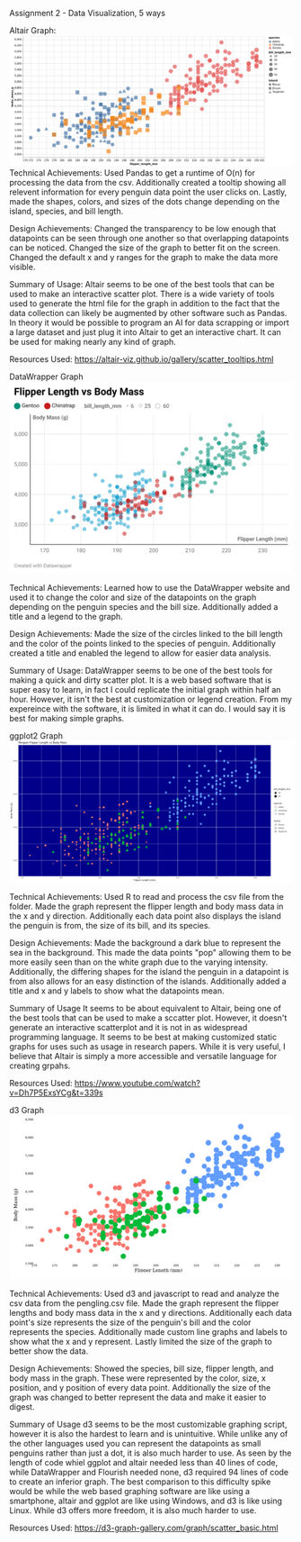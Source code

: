 Assignment 2 - Data Visualization, 5 ways</n></n>

Altair Graph:</n>
![Altair Graph](altair/altairGraph.png)</n>
Technical Achievements:</n>
Used Pandas to get a runtime of O(n) for processing the data from the csv. Additionally created a tooltip showing all relevent information for every penguin data point the user clicks on.
Lastly, made the shapes, colors, and sizes of the dots change depending on the island, species, and bill length.</n>

Design Achievements:</n>
Changed the transparency to be low enough that datapoints can be seen through one another so that overlapping datapoints can be noticed. Changed the size of the graph to better fit on the screen. Changed the default x and y ranges for the graph to make the data more visible.</n>

Summary of Usage:</n>
Altair seems to be one of the best tools that can be used to make an interactive scatter plot. There is a wide variety of tools used to generate the html file for the graph in addition to the fact that the data collection can likely be augmented by other software such as Pandas. In theory it would be possible to program an AI for data scrapping or import a large dataset and just plug it into Altair to get an interactive chart. It can be used for making nearly any kind of graph.


Resources Used:</n>
https://altair-viz.github.io/gallery/scatter_tooltips.html</n>

DataWrapper Graph</n>
![DataWrapper Graph](DataWrapper/DataWrapper%20Graph.png)</n>

Technical Achievements:</n>
Learned how to use the DataWrapper website and used it to change the color and size of the datapoints on the graph depending on the penguin species and the bill size. Additionally added a title and a legend to the graph.</n>

Design Achievements:</n>
Made the size of the circles linked to the bill length and the color of the points linked to the species of penguin. Additionally created a title and enabled the legend to allow for easier data analysis.

Summary of Usage:</n>
DataWrapper seems to be one of the best tools for making a quick and dirty scatter plot. It is a web based software that is super easy to learn, in fact I could replicate the initial graph within half an hour. However, it isn't the best at customization or legend creation. From my expereince with the software, it is limited in what it can do. I would say it is best for making simple graphs.

ggplot2 Graph</n>
![ggplot2 Graph](r-ggplot/ggplot2Graph.png)</n>

Technical Achievements:</n>
Used R to read and process the csv file from the folder. Made the graph represent the flipper length and body mass data in the x and y direction. Additionally each data point also displays the island the penguin is from, the size of its bill, and its species.</n>

Design Achievements:</n>
Made the background a dark blue to represent the sea in the background. This made the data points "pop" allowing them to be more easily seen than on the white graph due to the varying intensity. Additionally, the differing shapes for the island the penguin in a datapoint is from also allows for an easy distinction of the islands. Additionally added a title and x and y labels to show what the datapoints mean.</n>

Summary of Usage</n>
It seems to be about equivalent to Altair, being one of the best tools that can be used to make a sccatter plot. However, it doesn't generate an interactive scatterplot and it is not in as widespread programming language. It seems to be best at making customized static graphs for uses such as usage in research papers. While it is very useful, I believe that Altair is simply a more accessible and versatile language for creating grpahs.</n>

Resources Used:</n>
https://www.youtube.com/watch?v=Dh7P5ExsYCg&t=339s </n>

d3 Graph</n>
![d3 Graph](d3/d3Graph.png)</n>

Technical Achievements:</n>
Used d3 and javascript to read and analyze the csv data from the pengling.csv file. Made the graph represent the flipper lengths and body mass data in the x and y directions. Additionally each data point's size represents the size of the penguin's bill and the color represents the species. Additionally made custom line graphs and labels to show what the x and y represent. Lastly limited the size of the graph to better show the data. </n>

Design Achievements:</n>
Showed the species, bill size, flipper length, and body mass in the graph. These were represented by the color, size, x position, and y position of every data point. Additionally the size of the graph was changed to better represent the data and make it easier to digest.</n>

Summary of Usage</n>
d3 seems to be the most customizable graphing script, however it is also the hardest to learn and is unintuitive. While unlike any of the other languages used you can represent the datapoints as small penguins rather than just a dot, it is also much harder to use. As seen by the length of code whiel ggplot and altair needed less than 40 lines of code, while DataWrapper and Flourish needed none, d3 required 94 lines of code to create an inferior graph. The best comparison to this difficulty spike would be while the web based graphing software are like using a smartphone, altair and ggplot are like using Windows, and d3 is like using Linux. While d3 offers more freedom, it is also much harder to use.

Resources Used:</n>
https://d3-graph-gallery.com/graph/scatter_basic.html






<!-- 
![penguins](https://github.com/cs4804-24c/a2-DataVis-5Ways/assets/412089/accc5680-3c77-4d29-9502-d3ff8cd922af)

# 02-DataVis-5ways

Assignment 2 - Data Visualization, 5 Ways  
===

Now that you have successfully made a "visualization" of shapes and lines using d3, your next assignment is to successfully make a *actual visualization*... 5 times. 

The goal of this project is to gain experience with as many data visualization libraries, languages, and tools as possible.

I have provided a small dataset about penguins, `penglings.csv`.
Each row contains a penguin observation and several variables about it, including bill length, flipper length, and more.

Your goal is to use 5 different tools to make the following chart:

![](img/ggplot2.png)

These features should be preserved as much as possible in your replication:

- Data positioning: it should be a upward-trending scatterplot as shown.  Flipper Length should be on the x-axis and Body Mass on the y-axis.
- Scales: Note the scales do not start at 0.
- Axis ticks and labels: both axes are labeled and there are tick marks at a reasonable interval, e.g 10, 20, 30, etc.
- Color mapping to species.
- Size mapping to Bill Length.
- Opacity of circles set to 0.8 or similar for a semi-transparent effect.

Other features are not required. This includes:

- The background grid.
- The legends.

Note that some software packages will make it **impossible** to perfectly preserve the above requirements. 
Be sure to note where these deviate as you reflect on what a tool is good for.

Improvements are also welcome as part of Technical and Design achievements.

Libraries, Tools, Languages
---

You are required to use 5 different tools or libraries.
Of the 5 tools, you must use at least 3 libraries (libraries require code of some kind).
This could be `Python, R, Javascript`, or `Java, Javascript, Matlab` or any other combination.
Dedicated tools (i.e. Excel) do not count towards the language requirement.

Otherwise, you should seek tools and libraries to fill out your 5.

Below are a few ideas. Do not limit yourself to this list!
There are new tools coming out every year and we may not have an exhaustive list of the latest and greatest.

Some may be difficult choices, like Matlab or SPSS, which require large installations, licenses, and occasionally difficult UIs.

I have marked a few that are strongly suggested.

- R + ggplot2 `<- definitely worth trying`
- Excel
- d3 `<- since the rest of the class uses this, we're requiring it`
- Altair `<- hugely popular python library. highly recommended `
- three.js `<- well, it's a 3d library. not really recommended, but could be interesting and fun`
- p5js `<- good for playing around. not really a chart lib`
- Tableau
- PowerBI
- Vega-lite <- `<- very interesting formal visualization model; might be the future of the field`
- Flourish <- `<- popular in recent years`
- DataWrapper <- `<- popular in recent years`
- GNUplot `<- the former CS department head uses this all the time :)`
- SAS/SPSS/Matlab

You may write everything from scratch, or start with demo programs from books or the web. 
If you do start with code that you found, please identify the source of the code in your README and, most importantly, make non-trivial changes to the code to make it your own so you really learn what you're doing. 

Tips
---

- If you're using d3, key to this assignment is knowing how to load data.
You will likely use the [`d3.json` or `d3.csv` functions](https://d3js.org/d3-dsv) to load the data you found.

**Beware that these functions are *asynchronous*, meaning it's possible to "build" an empty visualization before the data actually loads. Figuring out how to do this properly can be a major hiccup if you haven't used async functions before. If this means you, start part of this project early so you don't end up in a rush!**

- *For web languages like d3* Don't forget to run a local webserver when you're debugging.
See my a1 video or online tutorials for how to do this.
Being able to host a local webserver is an essential web development skill and very common in visualization design as well.

Readme Requirements
---

A good readme with screenshots and structured documentation is required for this project. 
It should be possible to scroll through your readme to get an overview of all the tools and visualizations you produced.

- Each visualization should start with a top-level heading (e.g. `# d3`)
- Each visualization should include a screenshot. Put these in an `img` folder and link through the readme (markdown command: `![caption](img/<imgname>)`.
- Write a paragraph for each visualization tool you use. What was easy? Difficult? Where could you see the tool being useful in the future? Did you have to use any hacks or data manipulation to get the right chart?

Other Requirements
---

0. Your code should be forked from the GitHub repo.
1. Place all code, Excel sheets, etcetera in a named folder. For example, `r-ggplot, matlab, mathematica, excel` and so on.
2. Your writeup (readme.md in the repo) should also contain the following:

- Description of the Technical achievements you attempted with this visualization.
  - Some ideas include interaction, such as mousing over to see more detail about the point selected.
- Description of the Design achievements you attempted with this visualization.
  - Some ideas include consistent color choice, font choice, element size (e.g. the size of the circles).

GitHub Details
---

- Fork the GitHub Repository. You now have a copy associated with your username.
- Make changes to fulfill the project requirements. 
- To submit, make a [Pull Request](https://help.github.com/articles/using-pull-requests/) on the original repository.

Grading
---

Grades on a 120 point scale. 
24 points will be based on your Technical and Design achievements, as explained in your readme. 

Make sure you include the files necessary to reproduce your plots.
You should structure these in folders if helpful.
We will choose some at random to run and test.

**NOTE: THE BELOW IS A SAMPLE ENTRY TO GET YOU STARTED ON YOUR README. YOU MAY DELETE THE ABOVE.**

# R + ggplot2 + R Markdown

R is a language primarily focused on statistical computing.
ggplot2 is a popular library for charting in R.
R Markdown is a document format that compiles to HTML or PDF and allows you to include the output of R code directly in the document.

To visualized the cars dataset, I made use of ggplot2's `geom_point()` layer, with aesthetics functions for the color and size.

While it takes time to find the correct documentation, these functions made the effort creating this chart minimal.

![ggplot2](img/ggplot2.png)

# d3...

(And so on...)


## Technical Achievements
- **Proved P=NP**: Using a combination of...
- **Solved AI Forever**: ...

### Design Achievements
- **Re-vamped Apple's Design Philosophy**: As demonstrated in my colorscheme... -->

